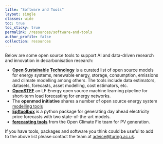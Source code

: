 ```yaml
---
title: "Software and Tools"
layout: single
classes: wide
toc: true
toc_sticky: true
permalink: /resources/software-and-tools
author_profile: false
collection: resources
---
```

Below are some open source tools to support AI and data-driven research and innovation in decarbonisation research:

* **[Open Sustainable Technology](https://opensustain.tech/)** is a curated list of open source models for energy systems, renewable energy, storage, consumption, emissions and climate modelling among others. The tools include data estimators, datasets, forecasts, asset modelling, cost estimators, etc.
* **[OpenSTEF](https://lfenergy.org/projects/openstef/)** an LF Energy open source machine learning pipeline for short-term load forecasting for energy networks.
* The **openmod initiative** shares a number of open source energy system [modelling tools]( https://wiki.openmod-initiative.org/wiki/Open_Models)
* **[Epftoolbox](https://epftoolbox.readthedocs.io/en/latest/)** is a python package for generating day ahead electricity price forecasts with two state-of-the-art models.
* **[forecasting tools](https://github.com/openclimatefix/)** from the Open Climate Fix team for PV generation. 

If you have tools, packages and software you think could be useful to add to the above list please contact the team at advice@turing.ac.uk.